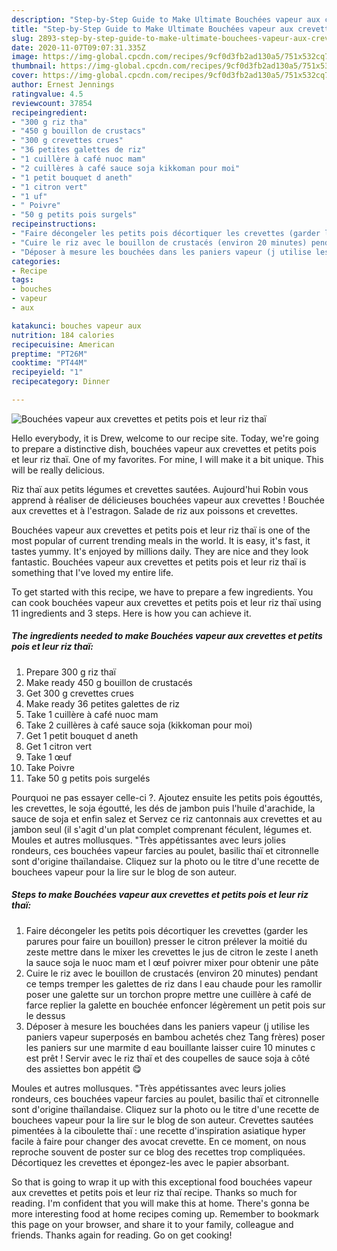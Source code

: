 ```yaml
---
description: "Step-by-Step Guide to Make Ultimate Bouchées vapeur aux crevettes et petits pois et leur riz thaï"
title: "Step-by-Step Guide to Make Ultimate Bouchées vapeur aux crevettes et petits pois et leur riz thaï"
slug: 2893-step-by-step-guide-to-make-ultimate-bouchees-vapeur-aux-crevettes-et-petits-pois-et-leur-riz-thai
date: 2020-11-07T09:07:31.335Z
image: https://img-global.cpcdn.com/recipes/9cf0d3fb2ad130a5/751x532cq70/bouchees-vapeur-aux-crevettes-et-petits-pois-et-leur-riz-thai-photo-principale-de-la-recette.jpg
thumbnail: https://img-global.cpcdn.com/recipes/9cf0d3fb2ad130a5/751x532cq70/bouchees-vapeur-aux-crevettes-et-petits-pois-et-leur-riz-thai-photo-principale-de-la-recette.jpg
cover: https://img-global.cpcdn.com/recipes/9cf0d3fb2ad130a5/751x532cq70/bouchees-vapeur-aux-crevettes-et-petits-pois-et-leur-riz-thai-photo-principale-de-la-recette.jpg
author: Ernest Jennings
ratingvalue: 4.5
reviewcount: 37854
recipeingredient:
- "300 g riz tha"
- "450 g bouillon de crustacs"
- "300 g crevettes crues"
- "36 petites galettes de riz"
- "1 cuillère à café nuoc mam"
- "2 cuillères à café sauce soja kikkoman pour moi"
- "1 petit bouquet d aneth"
- "1 citron vert"
- "1 uf"
- " Poivre"
- "50 g petits pois surgels"
recipeinstructions:
- "Faire décongeler les petits pois décortiquer les crevettes (garder les parures pour faire un bouillon) presser le citron prélever la moitié du zeste mettre dans le mixer les crevettes le jus de citron le zeste l aneth la sauce soja le nuoc mam et l œuf poivrer mixer pour obtenir une pâte"
- "Cuire le riz avec le bouillon de crustacés (environ 20 minutes) pendant ce temps tremper les galettes de riz dans l eau chaude pour les ramollir poser une galette sur un torchon propre mettre une cuillère à café de farce replier la galette en bouchée enfoncer légèrement un petit pois sur le dessus"
- "Déposer à mesure les bouchées dans les paniers vapeur (j utilise les paniers vapeur superposés en bambou achetés chez Tang frères) poser les paniers sur une marmite d eau bouillante laisser cuire 10 minutes c est prêt ! Servir avec le riz thaï et des coupelles de sauce soja à côté des assiettes bon appétit 😋"
categories:
- Recipe
tags:
- bouches
- vapeur
- aux

katakunci: bouches vapeur aux 
nutrition: 184 calories
recipecuisine: American
preptime: "PT26M"
cooktime: "PT44M"
recipeyield: "1"
recipecategory: Dinner

---
```



![Bouchées vapeur aux crevettes et petits pois et leur riz thaï](https://img-global.cpcdn.com/recipes/9cf0d3fb2ad130a5/751x532cq70/bouchees-vapeur-aux-crevettes-et-petits-pois-et-leur-riz-thai-photo-principale-de-la-recette.jpg)

Hello everybody, it is Drew, welcome to our recipe site. Today, we're going to prepare a distinctive dish, bouchées vapeur aux crevettes et petits pois et leur riz thaï. One of my favorites. For mine, I will make it a bit unique. This will be really delicious.

Riz thaï aux petits légumes et crevettes sautées. Aujourd&#39;hui Robin vous apprend à réaliser de délicieuses bouchées vapeur aux crevettes ! Bouchée aux crevettes et à l&#39;estragon. Salade de riz aux poissons et crevettes.

Bouchées vapeur aux crevettes et petits pois et leur riz thaï is one of the most popular of current trending meals in the world. It is easy, it's fast, it tastes yummy. It's enjoyed by millions daily. They are nice and they look fantastic. Bouchées vapeur aux crevettes et petits pois et leur riz thaï is something that I've loved my entire life.


To get started with this recipe, we have to prepare a few ingredients. You can cook bouchées vapeur aux crevettes et petits pois et leur riz thaï using 11 ingredients and 3 steps. Here is how you can achieve it.

<!--inarticleads1-->

##### The ingredients needed to make Bouchées vapeur aux crevettes et petits pois et leur riz thaï:

1. Prepare 300 g riz thaï
1. Make ready 450 g bouillon de crustacés
1. Get 300 g crevettes crues
1. Make ready 36 petites galettes de riz
1. Take 1 cuillère à café nuoc mam
1. Take 2 cuillères à café sauce soja (kikkoman pour moi)
1. Get 1 petit bouquet d aneth
1. Get 1 citron vert
1. Take 1 œuf
1. Take  Poivre
1. Take 50 g petits pois surgelés


Pourquoi ne pas essayer celle-ci ?. Ajoutez ensuite les petits pois égouttés, les crevettes, le soja égoutté, les dés de jambon puis l&#39;huile d&#39;arachide, la sauce de soja et enfin salez et Servez ce riz cantonnais aux crevettes et au jambon seul (il s&#39;agit d&#39;un plat complet comprenant féculent, légumes et. Moules et autres mollusques. &#34;Très appétissantes avec leurs jolies rondeurs, ces bouchées vapeur farcies au poulet, basilic thaï et citronnelle sont d&#39;origine thaïlandaise. Cliquez sur la photo ou le titre d&#39;une recette de bouchees vapeur pour la lire sur le blog de son auteur. 

<!--inarticleads2-->

##### Steps to make Bouchées vapeur aux crevettes et petits pois et leur riz thaï:

1. Faire décongeler les petits pois décortiquer les crevettes (garder les parures pour faire un bouillon) presser le citron prélever la moitié du zeste mettre dans le mixer les crevettes le jus de citron le zeste l aneth la sauce soja le nuoc mam et l œuf poivrer mixer pour obtenir une pâte
1. Cuire le riz avec le bouillon de crustacés (environ 20 minutes) pendant ce temps tremper les galettes de riz dans l eau chaude pour les ramollir poser une galette sur un torchon propre mettre une cuillère à café de farce replier la galette en bouchée enfoncer légèrement un petit pois sur le dessus
1. Déposer à mesure les bouchées dans les paniers vapeur (j utilise les paniers vapeur superposés en bambou achetés chez Tang frères) poser les paniers sur une marmite d eau bouillante laisser cuire 10 minutes c est prêt ! Servir avec le riz thaï et des coupelles de sauce soja à côté des assiettes bon appétit 😋


Moules et autres mollusques. &#34;Très appétissantes avec leurs jolies rondeurs, ces bouchées vapeur farcies au poulet, basilic thaï et citronnelle sont d&#39;origine thaïlandaise. Cliquez sur la photo ou le titre d&#39;une recette de bouchees vapeur pour la lire sur le blog de son auteur. Crevettes sautées pimentées à la ciboulette thaï : une recette d&#39;inspiration asiatique hyper facile à faire pour changer des avocat crevette. En ce moment, on nous reproche souvent de poster sur ce blog des recettes trop compliquées. Décortiquez les crevettes et épongez-les avec le papier absorbant. 

So that is going to wrap it up with this exceptional food bouchées vapeur aux crevettes et petits pois et leur riz thaï recipe. Thanks so much for reading. I'm confident that you will make this at home. There's gonna be more interesting food at home recipes coming up. Remember to bookmark this page on your browser, and share it to your family, colleague and friends. Thanks again for reading. Go on get cooking!
